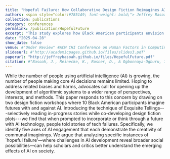 ```yaml
---
title: "Hopeful Failure: How Collaborative Design Fiction Reimagines AI"
authors: <span style="color:#7851A9; font-weight: bold;"> Jeffrey Basoah</span>, <a href="https://www.cs.washington.edu/people/faculty/reinecke" target="_blank">Dr. Katharina Reinecke</a>, <a href="https://www.hcde.washington.edu/rosner" target="_blank">Dr. Daniela Rosner</a>, <a href="https://website.cs.vt.edu/people/faculty/ihudiya-finda-williams.html" target="_blank">Dr. Ihudiya Finda Ogbonnaya-Ogburu</a></p>
collection: publications
category: conferences
permalink: /publication/HopefulFuture
excerpt: "This study explores how Black American participants envision futures with AI through design fiction workshops, revealing narratives of “hopeful failure” where AI’s limitations open new social possibilities. The findings highlight five key areas of AI engagement, offering insights into the broader social impacts of AI development."
date: "2025-04-28"
show_date: false
venue: #"Under Review" #ACM CHI Conference on Human Factors in Computing Systems (CHI '25)"
slidesurl: #'http://academicpages.github.io/files/slides3.pdf'
paperurl: "http://jeffreybasoah.github.io/files/HopefulFuture.pdf"
citation: #"Basoah, J., Reinecke, K., Rosner, D., & Ogbonnaya-Ogburu, I. Hopeful Failure: How Collaborative Design Fiction Reimagines AI. Under review for the ACM CHI Conference on Human Factors in Computing Systems (CHI '25)."
---
```


While the number of people using artificial intelligence (AI) is growing, the number of people making core AI decisions remains limited. Hoping to address related biases and harms, advocates call for opening up the development of algorithmic systems to a wider range of perspectives,  interests, and methods. This paper responds to this concern by drawing on two design fiction workshops where 10 Black American participants imagine futures with and against AI. Introducing the technique of Exquisite Tellings---selectively reading in-progress stories while co-developing design fiction plots---we find that when prompted to incorporate or think through a future with AI technology, people told stories of tech failures. Specifically, we identify five axes of AI engagement that each demonstrate the creativity of communal imaginings. We argue that analyzing specific instances of `hopeful failure'—where challenges in AI development reveal broader social possibilities—can help scholars and critics better understand the emerging effects of AI on society.

<!--
<p><strong>Authors:</strong>  <span style="color: #7851A9; font-weight: bold;">
    Jeffrey Basoah</span>, <a href="https://www.cs.washington.edu/people/faculty/reinecke" target="_blank">Dr. Katharina Reinecke</a>, <a href="https://www.hcde.washington.edu/rosner" target="_blank">Dr. Daniela Rosner</a>, <a href="https://website.cs.vt.edu/people/faculty/ihudiya-finda-williams.html" target="_blank">Dr. Ihudiya Finda Ogbonnaya-Ogburu</a></p><